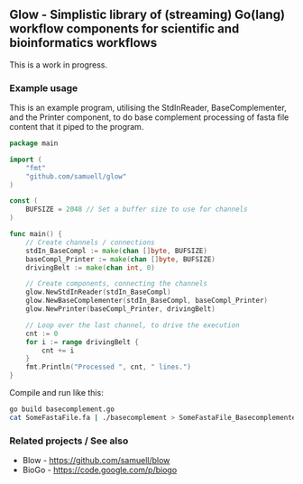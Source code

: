 ## Glow - Simplistic library of (streaming) Go(lang) workflow components for scientific and bioinformatics workflows

This is a work in progress.

### Example usage

This is an example program, utilising the StdInReader, BaseComplementer, and the Printer component, to do base complement processing of fasta file content that it piped to the program.

````go
package main

import (
	"fmt"
	"github.com/samuell/glow"
)

const (
	BUFSIZE = 2048 // Set a buffer size to use for channels
)

func main() {
	// Create channels / connections
	stdIn_BaseCompl := make(chan []byte, BUFSIZE)
	baseCompl_Printer := make(chan []byte, BUFSIZE)
	drivingBelt := make(chan int, 0)

	// Create components, connecting the channels
	glow.NewStdInReader(stdIn_BaseCompl)
	glow.NewBaseComplementer(stdIn_BaseCompl, baseCompl_Printer)
	glow.NewPrinter(baseCompl_Printer, drivingBelt)

	// Loop over the last channel, to drive the execution
	cnt := 0
	for i := range drivingBelt {
		cnt += i
	}
	fmt.Println("Processed ", cnt, " lines.")
}
````

Compile and run like this:
````bash
go build basecomplement.go
cat SomeFastaFile.fa | ./basecomplement > SomeFastaFile_Basecomplemented.fa
````

### Related projects / See also
- Blow - https://github.com/samuell/blow
- BioGo - https://code.google.com/p/biogo
